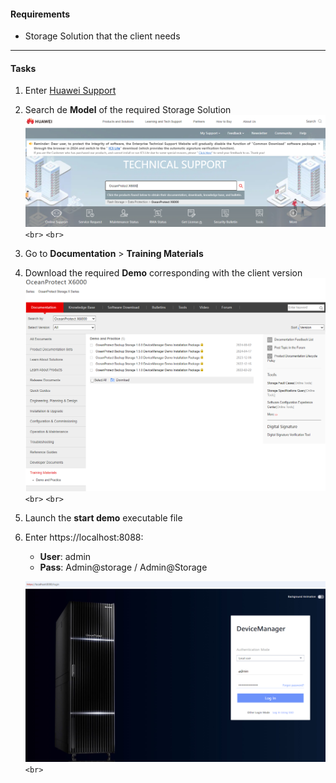 #### Requirements

- Storage Solution that the client needs

---

#### Tasks

1. Enter [Huawei Support](https://support.huawei.com/enterprise)
2. Search de **Model** of the required Storage Solution
   ![DMDemo001](../../Images/DMDemo001.png)`<br>`
   `<br>`
3. Go to **Documentation** > **Training Materials**
4. Download the required **Demo** corresponding with the client version
   ![DMDemo002](../../Images/DMDemo002.png)`<br>`
   `<br>`
5. Launch the **start demo** executable file
6. Enter https://localhost:8088:

   - **User**: admin
   - **Pass**: Admin@storage / Admin@Storage

   ![DMDemo003](../../Images/DMDemo003.png)`<br>`
